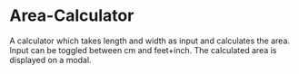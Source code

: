 # Area-Calculator

A calculator which takes length and width as input and calculates the area.
Input can be toggled between cm and feet+inch.
The calculated area is displayed on a modal.
